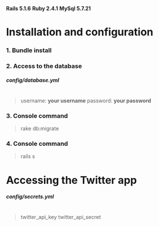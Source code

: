 **Rails 5.1.6**
**Ruby 2.4.1**
**MySql 5.7.21**
# Installation and configuration
### 1. Bundle install
### 2. Аccess to the database
##### config/database.yml
#
> username: **your username**
> password: **your password**
### 3. Console command
> rake db:migrate

### 4. Console command
> rails s

# Accessing the Twitter app
##### config/secrets.yml
#
> twitter_api_key
> twitter_api_secret
